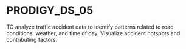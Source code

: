 # PRODIGY_DS_05
TO analyze traffic accident data to identify patterns related to road conditions, weather, and time of day. Visualize accident hotspots and contributing factors.
